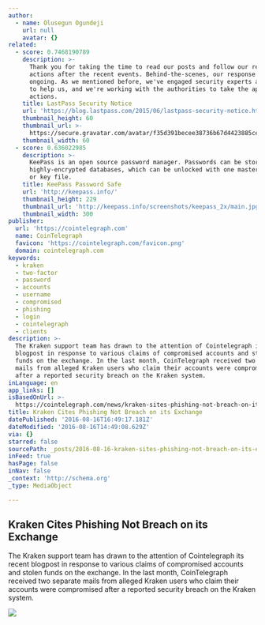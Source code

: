 ```yaml
---
author:
  - name: Olusegun Ogundeji
    url: null
    avatar: {}
related:
  - score: 0.7468190789
    description: >-
      Thank you for taking the time to read our posts and follow our recommended
      actions after the recent events. Behind-the-scenes, our response has been
      ongoing. As we mentioned before, we've engaged security experts and firms
      to help us, and we're working with the authorities to take the appropriate
      actions.
    title: LastPass Security Notice
    url: 'https://blog.lastpass.com/2015/06/lastpass-security-notice.html/'
    thumbnail_height: 60
    thumbnail_url: >-
      https://secure.gravatar.com/avatar/f35d391becee38736b67d4423885cea7?s=60&d=mm&r=pg
    thumbnail_width: 60
  - score: 0.636022985
    description: >-
      KeePass is an open source password manager. Passwords can be stored in
      highly-encrypted databases, which can be unlocked with one master password
      or key file.
    title: KeePass Password Safe
    url: 'http://keepass.info/'
    thumbnail_height: 229
    thumbnail_url: 'http://keepass.info/screenshots/keepass_2x/main.jpg'
    thumbnail_width: 300
publisher:
  url: 'https://cointelegraph.com'
  name: CoinTelegraph
  favicon: 'https://cointelegraph.com/favicon.png'
  domain: cointelegraph.com
keywords:
  - kraken
  - two-factor
  - password
  - accounts
  - username
  - compromised
  - phishing
  - login
  - cointelegraph
  - clients
description: >-
  The Kraken support team has drawn to the attention of Cointelegraph its recent
  blogpost in response to various claims of compromised accounts and stolen
  funds on the exchange. In the last month, CoinTelegraph received two separate
  mails from alleged Kraken users who claim their accounts were compromised
  after a reported security breach on the Kraken system.
inLanguage: en
app_links: []
isBasedOnUrl: >-
  https://cointelegraph.com/news/kraken-sites-phishing-not-breach-on-its-exchange
title: Kraken Сites Phishing Not Breach on its Exchange
datePublished: '2016-08-16T16:49:17.181Z'
dateModified: '2016-08-16T14:49:08.629Z'
via: {}
starred: false
sourcePath: _posts/2016-08-16-kraken-sites-phishing-not-breach-on-its-exchange.md
inFeed: true
hasPage: false
inNav: false
_context: 'http://schema.org'
_type: MediaObject

---
```

<article style=""><h1>Kraken Сites Phishing Not Breach on its Exchange</h1><p>The Kraken support team has drawn to the attention of Cointelegraph its recent blogpost in response to various claims of compromised accounts and stolen funds on the exchange. In the last month, CoinTelegraph received two separate mails from alleged Kraken users who claim their accounts were compromised after a reported security breach on the Kraken system.</p><img src="https://cointelegraph.com/images/725_Ly9jb2ludGVsZWdyYXBoLmNvbS9zdG9yYWdlL3VwbG9hZHMvdmlldy81NWFjYjkyYzk0N2ZiNTgxYjU5NGViNDY3NGYzNzRjMi5qcGc=.jpg" /></article>